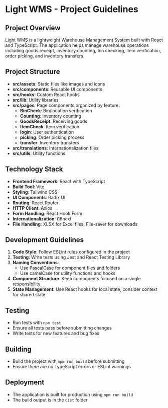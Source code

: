 # Light WMS - Project Guidelines

## Project Overview
Light WMS is a lightweight Warehouse Management System built with React and TypeScript. The application helps manage warehouse operations including goods receipt, inventory counting, bin checking, item verification, order picking, and inventory transfers.

## Project Structure
- **src/assets**: Static files like images and icons
- **src/components**: Reusable UI components
- **src/hooks**: Custom React hooks
- **src/lib**: Utility libraries
- **src/pages**: Page components organized by feature:
  - **BinCheck**: Bin/location verification
  - **Counting**: Inventory counting
  - **GoodsReceipt**: Receiving goods
  - **ItemCheck**: Item verification
  - **login**: User authentication
  - **picking**: Order picking process
  - **transfer**: Inventory transfers
- **src/translations**: Internationalization files
- **src/utils**: Utility functions

## Technology Stack
- **Frontend Framework**: React with TypeScript
- **Build Tool**: Vite
- **Styling**: Tailwind CSS
- **UI Components**: Radix UI
- **Routing**: React Router
- **HTTP Client**: Axios
- **Form Handling**: React Hook Form
- **Internationalization**: i18next
- **File Handling**: XLSX for Excel files, File-saver for downloads

## Development Guidelines
1. **Code Style**: Follow ESLint rules configured in the project
2. **Testing**: Write tests using Jest and React Testing Library
3. **Naming Conventions**: 
   - Use PascalCase for component files and folders
   - Use camelCase for utility functions and hooks
4. **Component Structure**: Keep components focused on a single responsibility
5. **State Management**: Use React hooks for local state, consider context for shared state

## Testing
- Run tests with `npm test`
- Ensure all tests pass before submitting changes
- Write tests for new features and bug fixes

## Building
- Build the project with `npm run build` before submitting
- Ensure there are no TypeScript errors or ESLint warnings

## Deployment
- The application is built for production using `npm run build`
- The build output is in the `dist` folder

